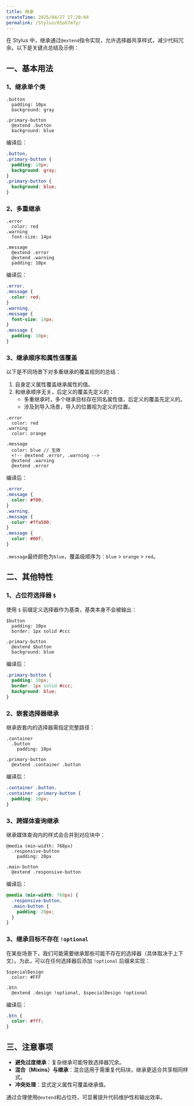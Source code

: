```yaml
---
title: 继承
createTime: 2025/04/27 17:20:04
permalink: /Stylus/65ob7m7y/
---
```


在 Stylus 中，继承通过`@extend`指令实现，允许选择器共享样式，减少代码冗余。以下是关键点总结及示例：

## 一、基本用法

### 1、继承单个类

```styl
.button
  padding: 10px
  background: gray

.primary-button
  @extend .button
  background: blue
```

编译后：

```css
.button,
.primary-button {
  padding: 10px;
  background: gray;
}
.primary-button {
  background: blue;
}
```

### 2、多重继承

```styl
.error
  color: red
.warning
  font-size: 14px

.message
  @extend .error
  @extend .warning
  padding: 10px
```

编译后：

```css
.error,
.message {
  color: red;
}
.warning,
.message {
  font-size: 14px;
}
.message {
  padding: 10px;
}
```

### 3、继承顺序和属性值覆盖

以下是不同场景下对多重继承的覆盖规则的总结：

1. 自身定义属性覆盖继承属性的值。
2. 和继承顺序无关，后定义的覆盖先定义的：
   - 多重继承时，多个继承目标存在同名属性值，后定义的覆盖先定义的。
   - 涉及到导入场景，导入的位置视为定义的位置。

```styl
.error
  color: red
.warning
  color: orange

.message
  color: blue // 生效
  <!-- @extend .error, .warning -->
  @extend .warning
  @extend .error
```

编译后：

```css
.error,
.message {
  color: #f00;
}
.warning,
.message {
  color: #ffa500;
}
.message {
  color: #00f;
}
```

`.message`最终颜色为`blue`，覆盖级顺序为：`blue` > `orange` > `red`。

## 二、其他特性

### 1、占位符选择器 `$`

使用 `$` 前缀定义选择器作为基类，基类本身不会被输出：

```styl
$button
  padding: 10px
  border: 1px solid #ccc

.primary-button
  @extend $button
  background: blue
```

编译后：

```css
.primary-button {
  padding: 10px;
  border: 1px solid #ccc;
  background: blue;
}
```

### 2、嵌套选择器继承

继承嵌套内的选择器需指定完整路径：

```styl
.container
  .button
    padding: 10px

.primary-button
  @extend .container .button
```

编译后：

```css
.container .button,
.container .primary-button {
  padding: 10px;
}
```

### 3、跨媒体查询继承

继承媒体查询内的样式会合并到对应块中：

```styl
@media (min-width: 768px)
  .responsive-button
    padding: 20px

.main-button
  @extend .responsive-button
```

编译后：

```css
@media (min-width: 768px) {
  .responsive-button,
  .main-button {
    padding: 20px;
  }
}
```

### 3、继承目标不存在 `!optional`

在某些场景下，我们可能需要继承那些可能不存在的选择器（具体取决于上下文）。为此，可以在任何选择器后添加 `!optional` 后缀来实现：

```styl
$specialDesign
  color: #FFF

.btn
  @extend .design !optional, $specialDesign !optional
```

编译后：

```css
.btn {
  color: #fff;
}
```

## 三、注意事项

- **避免过度继承**：复杂继承可能导致选择器冗余。
- **混合（Mixins）与继承**：混合适用于需重复代码块，继承更适合共享相同样式。
- **冲突处理**：显式定义属性可覆盖继承值。

通过合理使用`@extend`和占位符，可显著提升代码维护性和输出效率。
